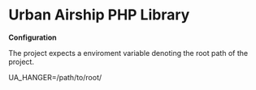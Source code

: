 Urban Airship PHP Library
=========================

**Configuration**

The project expects a enviroment variable denoting the root path of the project.

UA_HANGER=/path/to/root/
